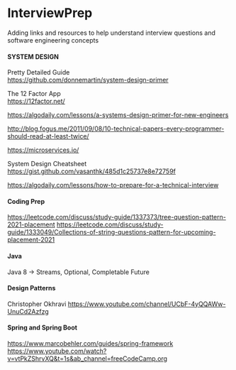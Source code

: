 # InterviewPrep


Adding links and resources to help understand interview questions and software engineering concepts


<h4>SYSTEM DESIGN</h4>

Pretty Detailed Guide</br>
https://github.com/donnemartin/system-design-primer

The 12 Factor App</br>
https://12factor.net/

https://algodaily.com/lessons/a-systems-design-primer-for-new-engineers

http://blog.fogus.me/2011/09/08/10-technical-papers-every-programmer-should-read-at-least-twice/

https://microservices.io/

System Design Cheatsheet</br>
https://gist.github.com/vasanthk/485d1c25737e8e72759f

https://algodaily.com/lessons/how-to-prepare-for-a-technical-interview




<h4>Coding Prep</h4>

https://leetcode.com/discuss/study-guide/1337373/tree-question-pattern-2021-placement
https://leetcode.com/discuss/study-guide/1333049/Collections-of-string-questions-pattern-for-upcoming-placement-2021



<h4>Java</h4>

Java 8 -> Streams, Optional, Completable Future


<h4>Design Patterns</h4>

Christopher Okhravi
https://www.youtube.com/channel/UCbF-4yQQAWw-UnuCd2Azfzg


<h4>Spring and Spring Boot</h4>

https://www.marcobehler.com/guides/spring-framework
https://www.youtube.com/watch?v=vtPkZShrvXQ&t=1s&ab_channel=freeCodeCamp.org


